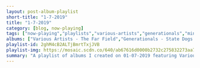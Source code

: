 ```yaml
---
layout: post-album-playlist
short-title: "1-7-2019"
title: "1-7-2019"
category: [blog, now-playing]
tags: ["now-playing","playlists","various-artists","generationals","minus-the-bear","minus-the-bear","lawrence-arabia","iona-grove","the-story-so-far","various-artists","animals-as-leaders","various-artists","father-john-misty"]
albums: ["Various Artists - The Far Field","Generationals - State Dogs: Singles 2017-18","Minus the Bear - Lost Loves","Minus the Bear - Fair Enough","Lawrence Arabia - Chant Darling","Iona Grove - Breathe","The Story So Far - What You Don't See","Various Artists - Homey","Animals As Leaders - The Madness Of Many","Various Artists - New Levels New Devils","Father John Misty - Pure Comedy"]
playlist-id: 2ghM4cB2ALTjBmrtTxjJVB
playlist-img: https://mosaic.scdn.co/640/ab67616d0000b2732c275832273aa74aebe9faf7ab67616d0000b27350d2576d1274c28ce2d1599dab67616d0000b273a1bbeba11831a9d1da90c9c0ab67616d0000b273e7f554f773aab772d77ce316
summary: "A playlist of albums I created on 01-07-2019 featuring Various Artists, Generationals, Minus the Bear, Minus the Bear, Lawrence Arabia, Iona Grove, The Story So Far, Various Artists, Animals As Leaders, Various Artists, and Father John Misty"
---
```

